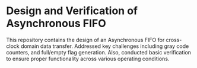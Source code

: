 # Design and Verification of Asynchronous FIFO
This repository contains the design of an Asynchronous FIFO for cross-clock domain data transfer. Addressed key challenges
including gray code counters, and full/empty flag generation. Also, conducted basic verification to ensure
proper functionality across various operating conditions.
